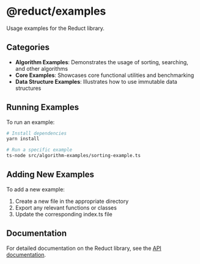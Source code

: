 # @reduct/examples

Usage examples for the Reduct library.

## Categories

- **Algorithm Examples**: Demonstrates the usage of sorting, searching, and other algorithms
- **Core Examples**: Showcases core functional utilities and benchmarking
- **Data Structure Examples**: Illustrates how to use immutable data structures

## Running Examples

To run an example:

```bash
# Install dependencies
yarn install

# Run a specific example
ts-node src/algorithm-examples/sorting-example.ts
```

## Adding New Examples

To add a new example:

1. Create a new file in the appropriate directory
2. Export any relevant functions or classes
3. Update the corresponding index.ts file

## Documentation

For detailed documentation on the Reduct library, see the [API documentation](https://reduct.dev/docs/api).
